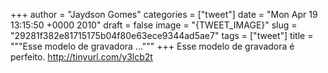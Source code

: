 
+++
author = "Jaydson Gomes"
categories = ["tweet"]
date = "Mon Apr 19 13:15:50 +0000 2010"
draft = false
image = "{TWEET_IMAGE}"
slug = "29281f382e81715175b04f80e63ece9344ad5ae7"
tags = ["tweet"]
title = """Esse modelo de gravadora ..."""
+++
Esse modelo de gravadora é perfeito. http://tinyurl.com/y3lcb2t

